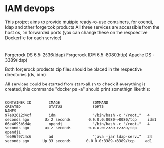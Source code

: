 # IAM devops

This project aims to provide multiple ready-to-use containers, for opendj, ldap and other forgercok products
All three services are accessible from the host os, on forwarded ports (you can change these on the respoective Dockerfile for each service) 
#
Forgerock DS 6.5: 2636(ldap)
Forgerock IDM 6.5 :8080(http)
Apache DS : 3389(ldap)

Both forgerock products zip files should be placed in the respective directories (ds, idm)

All services could be started from start-all.sh to check if everything is created, this commande "docker ps -a" should print somethign like this:


```linux

CONTAINER ID        IMAGE               COMMAND                  CREATED             STATUS              PORTS                      NAMES
97e02612d4cf        idm                 "/bin/bash -c '/root…"   4 seconds ago       Up 2 seconds        0.0.0.0:8080->8080/tcp     idm1
66e4695b6d4e        opendj              "/bin/bash -c '/root…"   4 seconds ago       Up 2 seconds        0.0.0.0:2389->2389/tcp     opendj1
fe696f97c4c6        ad                  "java -jar ldap-serv…"   34 seconds ago      Up 33 seconds       0.0.0.0:3389->3389/tcp     ad1

```
